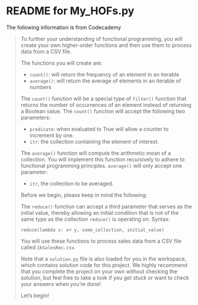 # README for My_HOFs.py

The following information is from Codecademy

> To further your understanding of functional programming, you will create your
> own higher-order functions and then use them to process data from a CSV file.
>
> The functions you will create are:
> - `count()`: will return the frequency of an element in an iterable
> - `average()`: will return the average of elements in an iterable of numbers
>
> The `count()` function will be a special type of `filter()` function that 
> returns the number of occurrences of an element instead of returning a 
> Boolean value. The `count()` function will accept the following two 
> parameters:
> - `predicate`: when evaluated to True will allow a counter to increment by one.
> - `itr`: the collection containing the element of interest.
>
> The `average()` function will compute the arithmetic mean of a collection.
> You will implement this function recursively to adhere to functional 
> programming principles. `average()` will only accept one parameter:
> - `itr`, the collection to be averaged.
>
> Before we begin, please keep in mind the following:
>
> The `reduce()` function can accept a third parameter that serves as the
> initial value, thereby allowing an initial condition that is not of the
> same type as the collection `reduce()` is operating on. Syntax:
>
> `reduce(lambda x: x+ y, some_collection, initial_value)`
>
> You will use these functions to process sales data from a CSV file
> called `1kSalesRec.csv`.
>
> Note that a `solution.py` file is also loaded for you in the workspace,
> which contains solution code for this project. We highly recommend that
> you complete the project on your own without checking the solution, but
> feel free to take a look if you get stuck or want to check your answers
> when you’re done!
>
> Let’s begin!